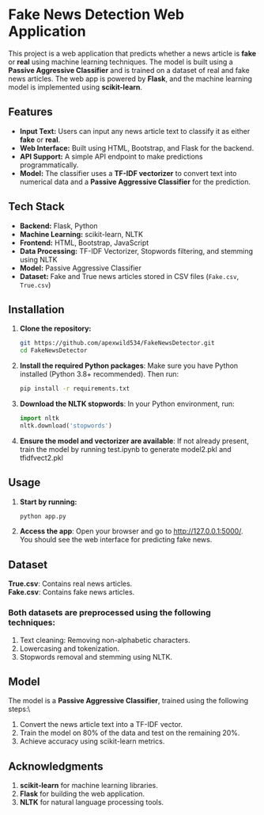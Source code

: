 # Fake News Detection Web Application

This project is a web application that predicts whether a news article is **fake** or **real** using machine learning techniques. The model is built using a **Passive Aggressive Classifier** and is trained on a dataset of real and fake news articles. The web app is powered by **Flask**, and the machine learning model is implemented using **scikit-learn**.

## Features

- **Input Text:** Users can input any news article text to classify it as either **fake** or **real**.
- **Web Interface:** Built using HTML, Bootstrap, and Flask for the backend.
- **API Support:** A simple API endpoint to make predictions programmatically.
- **Model:** The classifier uses a **TF-IDF vectorizer** to convert text into numerical data and a **Passive Aggressive Classifier** for the prediction.

## Tech Stack

- **Backend:** Flask, Python
- **Machine Learning:** scikit-learn, NLTK
- **Frontend:** HTML, Bootstrap, JavaScript
- **Data Processing:** TF-IDF Vectorizer, Stopwords filtering, and stemming using NLTK
- **Model:** Passive Aggressive Classifier
- **Dataset:** Fake and True news articles stored in CSV files (`Fake.csv`, `True.csv`)

## Installation

1. **Clone the repository:**
   ```bash
   git https://github.com/apexwild534/FakeNewsDetector.git
   cd FakeNewsDetector

2. **Install the required Python packages**: Make sure you have Python installed (Python 3.8+ recommended). Then run:
   ```bash
   pip install -r requirements.txt

3. **Download the NLTK stopwords**: In your Python environment, run:
   ```python
   import nltk
   nltk.download('stopwords')
   
4. **Ensure the model and vectorizer are available**: If not already present, train the model by running test.ipynb to generate model2.pkl and tfidfvect2.pkl   

## Usage
1. **Start by running:**
   ```python
   python app.py
   
2. **Access the app**: Open your browser and go to http://127.0.0.1:5000/. You should see the web interface for predicting fake news.

## Dataset
 **True.csv**: Contains real news articles.\
 **Fake.csv**: Contains fake news articles.
### Both datasets are preprocessed using the following techniques:
1. Text cleaning: Removing non-alphabetic characters.
2. Lowercasing and tokenization.
3. Stopwords removal and stemming using NLTK.

## Model
The model is a **Passive Aggressive Classifier**, trained using the following steps:\
1. Convert the news article text into a TF-IDF vector.
2. Train the model on 80% of the data and test on the remaining 20%.
3. Achieve accuracy using scikit-learn metrics.

## Acknowledgments
1. **scikit-learn** for machine learning libraries.
2. **Flask** for building the web application.
3. **NLTK** for natural language processing tools.